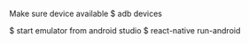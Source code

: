 Make sure device available
  $ adb devices

$ start emulator from android studio
$ react-native run-android
